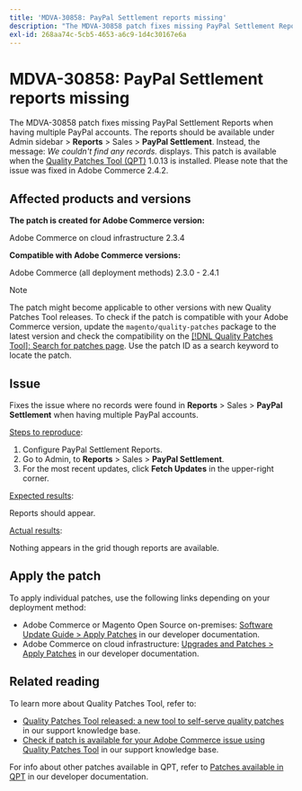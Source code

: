 ```yaml
---
title: 'MDVA-30858: PayPal Settlement reports missing'
description: "The MDVA-30858 patch fixes missing PayPal Settlement Reports when having multiple PayPal accounts. The reports should be available under Admin sidebar &gt; **Reports** &gt; Sales &gt; **PayPal Settlement**. Instead, the message: *We couldn't find any records.* displays. This patch is available when the [Quality Patches Tool (QPT)](/help/announcements/adobe-commerce-announcements/magento-quality-patches-released-new-tool-to-self-serve-quality-patches.md) 1.0.13 is installed. Please note that the issue was fixed in Adobe Commerce 2.4.2."
exl-id: 268aa74c-5cb5-4653-a6c9-1d4c30167e6a
---
```

# MDVA-30858: PayPal Settlement reports missing

The MDVA-30858 patch fixes missing PayPal Settlement Reports when having multiple PayPal accounts. The reports should be available under Admin sidebar > **Reports** > Sales > **PayPal Settlement**. Instead, the message: *We couldn't find any records.* displays. This patch is available when the [Quality Patches Tool (QPT)](/help/announcements/adobe-commerce-announcements/magento-quality-patches-released-new-tool-to-self-serve-quality-patches.md) 1.0.13 is installed. Please note that the issue was fixed in Adobe Commerce 2.4.2.

## Affected products and versions

**The patch is created for Adobe Commerce version:**

Adobe Commerce on cloud infrastructure 2.3.4

**Compatible with Adobe Commerce versions:**

Adobe Commerce (all deployment methods) 2.3.0 - 2.4.1

>[!NOTE]
>
>The patch might become applicable to other versions with new Quality Patches Tool releases. To check if the patch is compatible with your Adobe Commerce version, update the `magento/quality-patches` package to the latest version and check the compatibility on the [[!DNL Quality Patches Tool]: Search for patches page](https://devdocs.magento.com/quality-patches/tool.html#patch-grid). Use the patch ID as a search keyword to locate the patch.

## Issue

Fixes the issue where no records were found in **Reports** > Sales > **PayPal Settlement** when having multiple PayPal accounts.

<u>Steps to reproduce</u>:

1. Configure PayPal Settlement Reports.
1. Go to Admin, to **Reports** > Sales > **PayPal Settlement**.
1. For the most recent updates, click **Fetch Updates** in the upper-right corner.

<u>Expected results</u>:

Reports should appear.

<u>Actual results</u>:

Nothing appears in the grid though reports are available.

## Apply the patch

To apply individual patches, use the following links depending on your deployment method:

* Adobe Commerce or Magento Open Source on-premises: [Software Update Guide > Apply Patches](https://devdocs.magento.com/guides/v2.4/comp-mgr/patching/mqp.html) in our developer documentation.
* Adobe Commerce on cloud infrastructure: [Upgrades and Patches > Apply Patches](https://devdocs.magento.com/cloud/project/project-patch.html) in our developer documentation.

## Related reading

To learn more about Quality Patches Tool, refer to:

* [Quality Patches Tool released: a new tool to self-serve quality patches](/help/announcements/adobe-commerce-announcements/magento-quality-patches-released-new-tool-to-self-serve-quality-patches.md) in our support knowledge base.
* [Check if patch is available for your Adobe Commerce issue using Quality Patches Tool](/help/support-tools/patches-available-in-qpt-tool/check-patch-for-magento-issue-with-magento-quality-patches.md) in our support knowledge base.

For info about other patches available in QPT, refer to [Patches available in QPT](https://devdocs.magento.com/quality-patches/tool.html#patch-grid) in our developer documentation.
